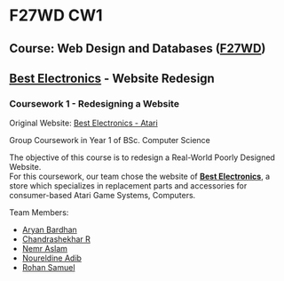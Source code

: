 # F27WD CW1
## Course: Web Design and Databases ([F27WD](https://www.hw.ac.uk/documents/pams/202021/F27WD_202021.pdf))
## [Best Electronics](http://best-electronics-ca.com/) - Website Redesign
### Coursework 1 - Redesigning a Website
Original Website: [Best Electronics - Atari](http://best-electronics-ca.com/)

Group Coursework in Year 1 of BSc. Computer Science

The objective of this course is to redesign a Real-World Poorly Designed Website.<br>
For this coursework, our team chose the website of [**Best Electronics**](https://www.best-electronics-ca.com/), a store which specializes in replacement parts and accessories for consumer-based Atari Game Systems, Computers.

Team Members:
- [Aryan Bardhan](https://github.com/aryB003)
- [Chandrashekhar R](https://github.com/cr2007)
- [Nemr Aslam](https://github.com/Nimmbo02)
- [Noureldine Adib](https://github.com/NourAdib)
- [Rohan Samuel](https://github.com/Reptron)
